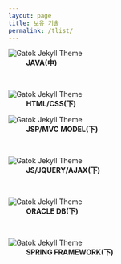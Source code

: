 ```yaml
---
layout: page
title: 보유 기술
permalink: /tlist/
---
```




![Gatok Jekyll Theme]({{site.baseurl}}/images/java.png)<br>
&nbsp;&nbsp;&nbsp;&nbsp;&nbsp;&nbsp;&nbsp;&nbsp;&nbsp;**JAVA(中)**


<br>

![Gatok Jekyll Theme]({{site.baseurl}}/images/html.png)<br>
&nbsp;&nbsp;&nbsp;&nbsp;&nbsp;&nbsp;&nbsp;&nbsp;&nbsp;**HTML/CSS(下)**
<br>

![Gatok Jekyll Theme]({{site.baseurl}}/images/jsp.png)<br>
&nbsp;&nbsp;&nbsp;&nbsp;&nbsp;&nbsp;&nbsp;&nbsp;&nbsp;**JSP/MVC MODEL(下)**

<br>

![Gatok Jekyll Theme]({{site.baseurl}}/images/js.png)<br>
&nbsp;&nbsp;&nbsp;&nbsp;&nbsp;&nbsp;&nbsp;&nbsp;&nbsp;**JS/JQUERY/AJAX(下)**

<br>

![Gatok Jekyll Theme]({{site.baseurl}}/images/oracle.png)<br>
&nbsp;&nbsp;&nbsp;&nbsp;&nbsp;&nbsp;&nbsp;&nbsp;&nbsp;**ORACLE DB(下)**

<br>

![Gatok Jekyll Theme]({{site.baseurl}}/images/spring.png)<br>
&nbsp;&nbsp;&nbsp;&nbsp;&nbsp;&nbsp;&nbsp;&nbsp;&nbsp;**SPRING FRAMEWORK(下)**

<br>
